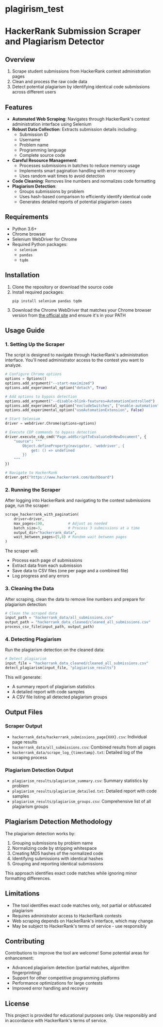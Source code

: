 # plagirism_test
# HackerRank Submission Scraper and Plagiarism Detector

## Overview
1. Scrape student submissions from HackerRank contest administration pages
2. Clean and process the raw code data
3. Detect potential plagiarism by identifying identical code submissions across different users

## Features

- **Automated Web Scraping**: Navigates through HackerRank's contest administration interface using Selenium
- **Robust Data Collection**: Extracts submission details including:
  - Submission ID
  - Username
  - Problem name
  - Programming language
  - Complete source code
- **Careful Resource Management**:
  - Processes submissions in batches to reduce memory usage
  - Implements smart pagination handling with error recovery
  - Uses random wait times to avoid detection
- **Code Cleaning**: Removes line numbers and normalizes code formatting
- **Plagiarism Detection**:
  - Groups submissions by problem
  - Uses hash-based comparison to efficiently identify identical code
  - Generates detailed reports of potential plagiarism cases

## Requirements

- Python 3.6+
- Chrome browser
- Selenium WebDriver for Chrome
- Required Python packages:
  - `selenium`
  - `pandas`
  - `tqdm`

## Installation

1. Clone the repository or download the source code
2. Install required packages:
   ```
   pip install selenium pandas tqdm
   ```
3. Download the Chrome WebDriver that matches your Chrome browser version from [the official site](https://sites.google.com/chromium.org/driver/) and ensure it's in your PATH

## Usage Guide

### 1. Setting Up the Scraper

The script is designed to navigate through HackerRank's administration interface. You'll need administrator access to the contest you want to analyze.

```python
# Configure Chrome options
options = Options()
options.add_argument("--start-maximized")
options.add_experimental_option("detach", True)

# Add options to bypass detection
options.add_argument("--disable-blink-features=AutomationControlled")
options.add_experimental_option("excludeSwitches", ["enable-automation"])
options.add_experimental_option("useAutomationExtension", False)

# Start Selenium
driver = webdriver.Chrome(options=options)

# Execute CDP commands to bypass detection
driver.execute_cdp_cmd("Page.addScriptToEvaluateOnNewDocument", {
    "source": """
        Object.defineProperty(navigator, 'webdriver', {
            get: () => undefined
        })
    """
})

# Navigate to HackerRank
driver.get("https://www.hackerrank.com/dashboard")
```

### 2. Running the Scraper

After logging into HackerRank and navigating to the contest submissions page, run the scraper:

```python
scrape_hackerrank_with_pagination(
    driver=driver,
    max_pages=190,           # Adjust as needed
    batch_size=3,            # Process 3 submissions at a time
    output_dir="hackerrank_data",
    wait_between_pages=(5,8) # Random wait between pages
)
```

The scraper will:
- Process each page of submissions
- Extract data from each submission
- Save data to CSV files (one per page and a combined file)
- Log progress and any errors

### 3. Cleaning the Data

After scraping, clean the data to remove line numbers and prepare for plagiarism detection:

```python
# Clean the scraped data
input_path = "hackerrank_data/all_submissions.csv"
output_path = "hackerrank_data_cleaned/cleaned_all_submissions.csv"
process_csv_file(input_path, output_path)
```

### 4. Detecting Plagiarism

Run the plagiarism detection on the cleaned data:

```python
# Detect plagiarism
input_file = "hackerrank_data_cleaned/cleaned_all_submissions.csv"
detect_plagiarism(input_file, "plagiarism_results")
```

This will generate:
- A summary report of plagiarism statistics
- A detailed report with code samples
- A CSV file listing all detected plagiarism groups

## Output Files

### Scraper Output
- `hackerrank_data/hackerrank_submissions_page{XXX}.csv`: Individual page results
- `hackerrank_data/all_submissions.csv`: Combined results from all pages
- `hackerrank_data/scrape_log_{timestamp}.txt`: Detailed log of the scraping process

### Plagiarism Detection Output
- `plagiarism_results/plagiarism_summary.csv`: Summary statistics by problem
- `plagiarism_results/plagiarism_detailed.txt`: Detailed report with code samples
- `plagiarism_results/plagiarism_groups.csv`: Comprehensive list of all plagiarism groups

## Plagiarism Detection Methodology

The plagiarism detection works by:

1. Grouping submissions by problem name
2. Normalizing code by stripping whitespace
3. Creating MD5 hashes of the normalized code
4. Identifying submissions with identical hashes
5. Grouping and reporting identical submissions

This approach identifies exact code matches while ignoring minor formatting differences.

## Limitations

- The tool identifies exact code matches only, not partial or obfuscated plagiarism
- Requires administrator access to HackerRank contests
- Web scraping depends on HackerRank's interface, which may change
- May be subject to HackerRank's terms of service - use responsibly

## Contributing

Contributions to improve the tool are welcome! Some potential areas for enhancement:

- Advanced plagiarism detection (partial matches, algorithm fingerprinting)
- Support for other competitive programming platforms
- Performance optimizations for large contests
- Improved error handling and recovery

## License

This project is provided for educational purposes only. Use responsibly and in accordance with HackerRank's terms of service.
